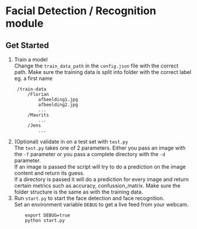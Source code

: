 # Facial Detection / Recognition module

## Get Started

1. Train a model  
   Change the `train_data_path` in the `config.json` file with the correct path.
   Make sure the training data is split into folder with the correct label eg. a first name
   ```
    /train-data
        /Florian
            afbeelding1.jpg
            afbeelding2.jpg
            ...
        /Maurits
            ...
        /Jens
            ...
   ```
2. (Optional) validate in on a test set with `test.py`  
    The `test.py` takes one of 2 parameters. Either you pass an image with the `-f` parameter or you pass a complete directory with the `-d` parameter.  
    If an image is passed the script will try to do a prediction on the image content and return its guess.  
    If a directory is passed it will do a prediction for every image and return certain metrics such as accuracy, confussion_matrix.
    Make sure the folder structure is the same as with the training data. 
3. Run `start.py` to start the face detection and face recognition.  
    Set an environment variable `DEBUG` to get a live feed from your webcam.  
    ```
        export DEBUG=true
        python start.py
    ```